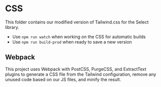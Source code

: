 # CSS

This folder contains our modified version of Tailwind.css for the Select library.

- Use `npm run watch` when working on the CSS for automatic builds
- Use `npm run build-prod` when ready to save a new version

## Webpack

This project uses Webpack with PostCSS, PurgeCSS, and ExtractText plugins to generate a CSS file from the Tailwind configuration, remove any unused code based on our JS files, and minify the result.
